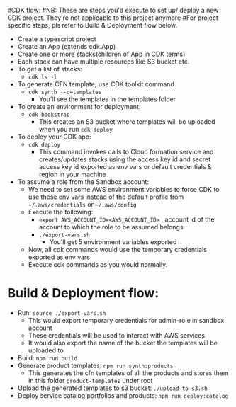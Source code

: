 #CDK flow: 
#NB: These are steps you'd execute to set up/ deploy a new CDK project. They're not applicable to this project anymore
#For project specific steps, pls refer to Build & Deployment flow below.
- Create a typescript project
- Create an App (extends cdk.App)
- Create one or more stacks(children of App in CDK terms)
- Each stack can have multiple resources like S3 bucket etc.
- To get a list of stacks:
    - `cdk ls -l`
- To generate CFN template, use CDK toolkit command
    - `cdk synth --o=templates`
        - You’ll see the templates in the templates folder
- To create an environment for deployment:
    - `cdk bookstrap`
        - This creates an S3 bucket where templates will be uploaded when you run `cdk deploy`
- To deploy your CDK app:
    - `cdk deploy`
        - This command invokes calls to Cloud formation service and creates/updates stacks using the access key id and secret access key id exported as env vars or default credentials & region in your machine
- To assume a role from the Sandbox account:
    - We need to set some AWS environment variables to force CDK to use these env vars instead of the default profile from `~/.aws/credentials` or `~/.aws/config`
    - Execute the following:
        - `export AWS_ACCOUNT_ID=<AWS_ACCOUNT_ID>` , account id of the account to which the role to be assumed belongs
        - `./export-vars.sh`
            - You'll get 5 environment variables exported
    - Now, all cdk commands would use the temporary credentials exported as env vars
    - Execute cdk commands as you would normally.


# Build & Deployment flow:
- Run: `source ./export-vars.sh`
    - This would export temporary credentials for admin-role in sandbox account
    - These credentials will be used to interact with AWS services
    - It would also export the name of the bucket the templates will be uploaded to
- Build: `npm run build`
- Generate product templates: `npm run synth:products`
    - This generates the cfn templates of all the products and stores them in this folder `product-templates` under root
- Upload the generated templates to s3 bucket: `./upload-to-s3.sh`
- Deploy service catalog portfolios and products: `npm run deploy:catalog`